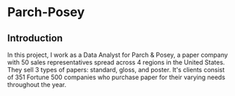 # Parch-Posey

## Introduction 

In this project, I work as a Data Analyst for Parch & Posey, a paper company with 50 sales representatives spread across 4 regions in the United States. They sell 3 types of papers: standard, gloss, and poster. It's clients consist of 351 Fortune 500 companies who purchase paper for their varying needs throughout the year.  